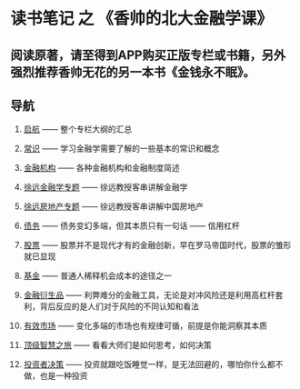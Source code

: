 # 读书笔记 之 《香帅的北大金融学课》

## 阅读原著，请至得到APP购买正版专栏或书籍，另外强烈推荐香帅无花的另一本书《金钱永不眠》。

## 导航
1. [启航](/启航.md) —— 整个专栏大纲的汇总

2. [常识](/常识.md) —— 学习金融学需要了解的一些基本的常识和概念

3. [金融机构](/金融机构.md) —— 各种金融机构和金融制度简述

4. [徐远金融学专题](/徐远金融学专题.md) —— 徐远教授客串讲解金融学

5. [徐远房地产专题](/徐远房地产专题.md) —— 徐远教授客串讲解中国房地产

6. [债务](/债务.md) —— 债务变幻多端，但其本质只有一句话 —— 信用杠杆

7. [股票](/股票.md) —— 股票并不是现代才有的金融创新，早在罗马帝国时代，股票的雏形就已显现

8. [基金](/基金.md) —— 普通人稀释机会成本的途径之一

9. [金融衍生品](/金融衍生品.md) —— 利弊难分的金融工具，无论是对冲风险还是利用高杠杆套利，背后反应的是人们对于风险的不同认知和看法

10. [有效市场](/有效市场.md) —— 变化多端的市场也有规律可循，前提是你能洞察其本质

11. [顶级智慧之旅](/顶级智慧之旅.md) —— 看看大师们是如何思考，如何决策

12. [投资者决策](/投资者决策.md) —— 投资就跟吃饭睡觉一样，是无法回避的，哪怕你什么都不做，也是一种投资